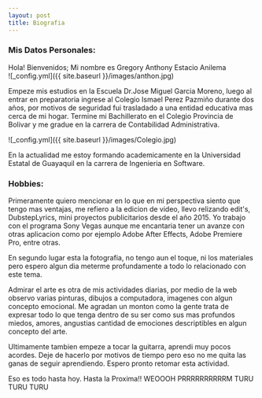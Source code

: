 ```yaml
---
layout: post
title: Biografia
---
```


### Mis Datos Personales:

Hola! Bienvenidos; Mi nombre es Gregory Anthony Estacio Anilema  
![_config.yml]({{ site.baseurl }}/images/anthon.jpg)

Empeze mis estudios en la Escuela Dr.Jose Miguel Garcia Moreno, luego al entrar en preparatoria ingrese al Colegio Ismael Perez Pazmiño durante dos años, por motivos de seguridad fui trasladado a una entidad educativa mas cerca de mi hogar. Termine mi Bachillerato en el Colegio Provincia de Bolivar y me gradue en la carrera de Contabilidad Administrativa.

![_config.yml]({{ site.baseurl }}/images/Colegio.jpg)

En la actualidad me estoy formando academicamente en la Universidad Estatal de Guayaquil en la carrera de Ingenieria en Software.

### Hobbies:

Primeramente quiero mencionar en lo que en mi perspectiva siento que tengo mas ventajas, me refiero a la edicion de video, llevo relizando edit's, DubstepLyrics, mini proyectos publicitarios desde el año 2015. Yo trabajo con el programa Sony Vegas aunque me encantaria tener un avanze con otras aplicacion como por ejemplo Adobe After Effects, Adobe Premiere Pro, entre otras. 

En segundo lugar esta la fotografia, no tengo aun el toque, ni los materiales pero espero algun dia meterme profundamente a todo lo relacionado con este tema.

Admirar el arte es otra de mis actividades diarias, por medio de la web observo varias pinturas, dibujos a computadora, imagenes con algun concepto emocional. Me agradan un monton como la gente trata de expresar todo lo que tenga dentro de su ser como sus mas profundos miedos, amores, angustias cantidad de emociones descriptibles en algun concepto del arte.

Ultimamente tambien empeze a tocar la guitarra, aprendi muy pocos acordes. Deje de hacerlo por motivos de tiempo pero eso no me quita las ganas de seguir aprendiendo. Espero pronto retomar esta actividad.

Eso es todo hasta hoy. Hasta la Proxima!! WEOOOH PRRRRRRRRRRM TURU TURU TURU
